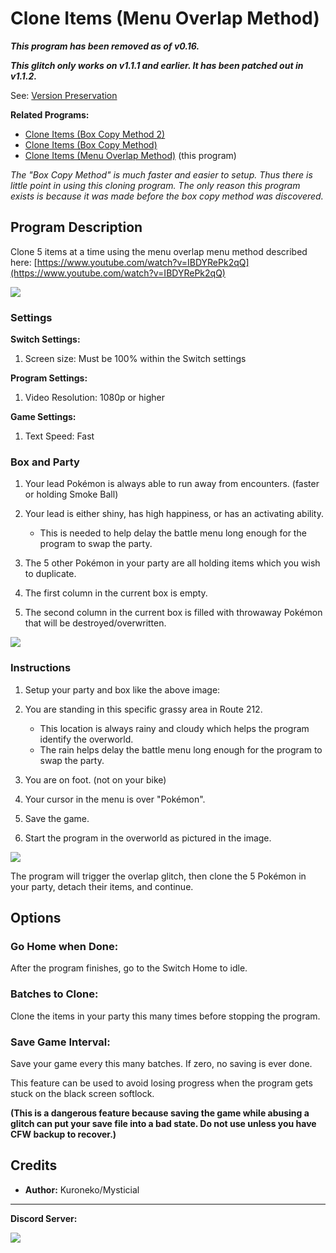 # Clone Items (Menu Overlap Method)

***This program has been removed as of v0.16.***

***This glitch only works on v1.1.1 and earlier. It has been patched out in v1.1.2.***

See: [Version Preservation](VersionPreservation.md)

**Related Programs:**

- [Clone Items (Box Copy Method 2)](CloneItemsBoxCopy2.md)
- [Clone Items (Box Copy Method)](CloneItemsBoxCopy.md)
- [Clone Items (Menu Overlap Method)](CloneItemsMenuOverlap.md) (this program)

*The "Box Copy Method" is much faster and easier to setup. Thus there is little point in using this cloning program. The only reason this program exists is because it was made before the box copy method was discovered.*

## Program Description

Clone 5 items at a time using the menu overlap menu method described here: [https://www.youtube.com/watch?v=IBDYRePk2qQ](https://www.youtube.com/watch?v=IBDYRePk2qQ)

<img src="../images/CloneItemsMenuOverlap-0.png">

### Settings

**Switch Settings:**

1. Screen size: Must be 100% within the Switch settings

**Program Settings:**

1. Video Resolution: 1080p or higher

**Game Settings:**

1. Text Speed: Fast

### Box and Party

1. Your lead Pokémon is always able to run away from encounters. (faster or holding Smoke Ball)
2. Your lead is either shiny, has high happiness, or has an activating ability.

   - This is needed to help delay the battle menu long enough for the program to swap the party.

3. The 5 other Pokémon in your party are all holding items which you wish to duplicate.
4. The first column in the current box is empty.
5. The second column in the current box is filled with throwaway Pokémon that will be destroyed/overwritten.

<img src="../images/CloneItemsMenuOverlap-2.png">

### Instructions

1. Setup your party and box like the above image:
2. You are standing in this specific grassy area in Route 212.

   - This location is always rainy and cloudy which helps the program identify the overworld.
   - The rain helps delay the battle menu long enough for the program to swap the party.

2. You are on foot. (not on your bike)
3. Your cursor in the menu is over "Pokémon".
4. Save the game.
5. Start the program in the overworld as pictured in the image.

<img src="../images/CloneItemsMenuOverlap-1.png">

The program will trigger the overlap glitch, then clone the 5 Pokémon in your party, detach their items, and continue.


## Options

### Go Home when Done:

After the program finishes, go to the Switch Home to idle.

### Batches to Clone:

Clone the items in your party this many times before stopping the program.

### Save Game Interval:

Save your game every this many batches. If zero, no saving is ever done.

This feature can be used to avoid losing progress when the program gets stuck on the black screen softlock.

**(This is a dangerous feature because saving the game while abusing a glitch can put your save file into a bad state. Do not use unless you have CFW backup to recover.)**


## Credits

- **Author:** Kuroneko/Mysticial



<hr>

**Discord Server:** 

[<img src="https://canary.discordapp.com/api/guilds/695809740428673034/widget.png?style=banner2">](https://discord.gg/cQ4gWxN)

